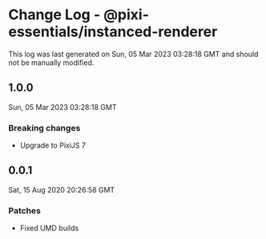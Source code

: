 # Change Log - @pixi-essentials/instanced-renderer

This log was last generated on Sun, 05 Mar 2023 03:28:18 GMT and should not be manually modified.

## 1.0.0
Sun, 05 Mar 2023 03:28:18 GMT

### Breaking changes

- Upgrade to PixiJS 7

## 0.0.1
Sat, 15 Aug 2020 20:26:58 GMT

### Patches

- Fixed UMD builds

